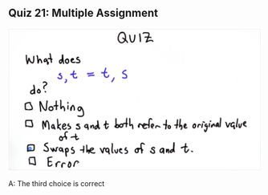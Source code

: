 ## Quiz 21: Multiple Assignment

![alt text](./media/quiz-21-multiple-assignment.JPG "multiple assignment")

A: The third choice is correct

